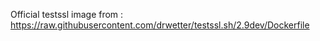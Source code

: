 Official testssl image from : https://raw.githubusercontent.com/drwetter/testssl.sh/2.9dev/Dockerfile
